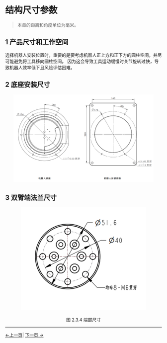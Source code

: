 # 结构尺寸参数

> 本章的距离和角度单位为毫米。

## 1 产品尺寸和工作空间
   选择机器人安装位置时，重要的是要考虑机器人正上方和正下方的圆柱空间，并尽可能避免将工具移向圆柱空间。 因为这会导致工具运动缓慢时关节旋转过快，导致机器人效率低下且风险评估困难。
            
## 2 底座安装尺寸
<center>
<img src="../resources/2-ProductFeature/base-mounting.jpg" width="450" height="auto" />
</center>

## 3 双臂端法兰尺寸
<center>
<img src="../resources/2-ProductFeature/末端法兰.png" width="400" height="auto" />
</center>
<br>
<center>
图 2.3.4 端部尺寸
</center>

---

[←上一页](../2-ProductFeature/2.2-ControlCoreParameter.md)| [下一页 →](../2-ProductFeature/2.4-ElectricalCharacteristicParameter.md)